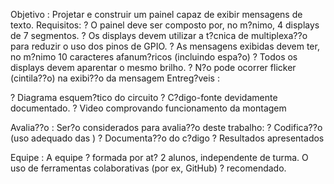 Objetivo :
Projetar e construir um painel capaz de exibir mensagens de texto.
Requisitos:
? O painel deve ser composto por, no m?nimo, 4 displays de 7 segmentos.
? Os displays devem utilizar a t?cnica de multiplexa??o para reduzir o uso dos pinos de
GPIO.
? As mensagens exibidas devem ter, no m?nimo 10 caracteres afanum?ricos (incluindo
espa?o)
? Todos os displays devem aparentar o mesmo brilho.
? N?o pode ocorrer flicker (cintila??o) na exibi??o da mensagem
Entreg?veis :

? Diagrama esquem?tico do circuito
? C?digo-fonte devidamente documentado.
? Video comprovando funcionamento da montagem

Avalia??o :
Ser?o considerados para avalia??o deste trabalho:
? Codifica??o (uso adequado das )
? Documenta??o do c?digo
? Resultados apresentados

Equipe :
A equipe ? formada por at? 2 alunos, independente de turma. O uso de ferramentas
colaborativas (por ex, GitHub) ? recomendado.